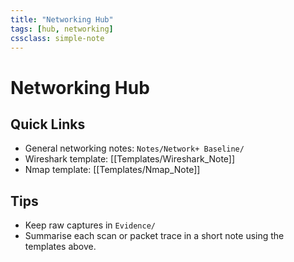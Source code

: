 ```yaml
---
title: "Networking Hub"
tags: [hub, networking]
cssclass: simple-note
---
```


# Networking Hub

## Quick Links
- General networking notes: `Notes/Network+ Baseline/`
- Wireshark template: [[Templates/Wireshark_Note]]
- Nmap template: [[Templates/Nmap_Note]]

## Tips
- Keep raw captures in `Evidence/`
- Summarise each scan or packet trace in a short note using the templates above.
